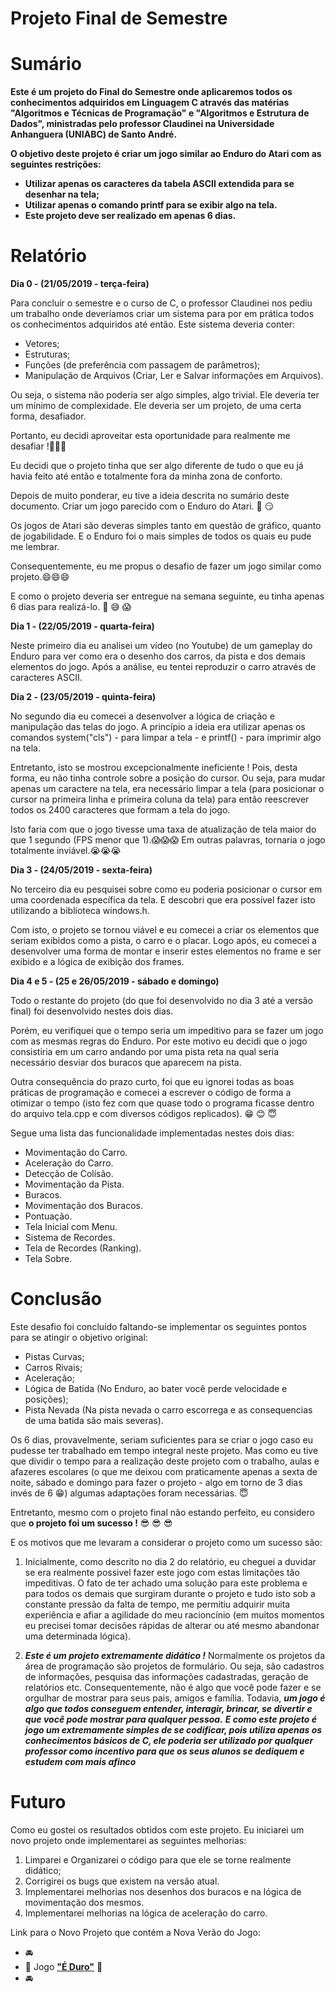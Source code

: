 # Projeto Final de Semestre

# Sumário

**Este é um projeto do Final do Semestre onde aplicaremos todos os conhecimentos adquiridos em Linguagem C através das matérias "Algoritmos e Técnicas de Programação" e "Algoritmos e Estrutura de Dados", ministradas pelo professor Claudinei na Universidade Anhanguera (UNIABC) de Santo André.**

**O objetivo deste projeto é criar um jogo similar ao Enduro do Atari com as seguintes restrições:**
  * **Utilizar apenas os caracteres da tabela ASCII extendida para se desenhar na tela;**
  * **Utilizar apenas o comando printf para se exibir algo na tela.**
  * **Este projeto deve ser realizado em apenas 6 dias.**



# Relatório

**Dia 0 - (21/05/2019 - terça-feira)**

Para concluír o semestre e o curso de C, o professor Claudinei nos pediu um trabalho onde deveríamos criar um sistema para por em prática todos os conhecimentos adquiridos até então. Este sistema deveria conter:

 * Vetores;
 * Estruturas;
 * Funções (de preferência com passagem de parâmetros);
 * Manipulação de Arquivos (Criar, Ler e Salvar informações em Arquivos).
 
Ou seja, o sistema não poderia ser algo simples, algo trivial. Ele deveria ter um mínimo de complexidade. Ele deveria ser um projeto, de uma certa forma, desafiador.

Portanto, eu decidi aproveitar esta oportunidade para realmente me desafiar !:muscle::muscle::muscle:

Eu decidi que o projeto tinha que ser algo diferente de tudo o que eu já havia feito até então e totalmente fora da minha zona de conforto.

Depois de muito ponderar, eu tive a ideia descrita no sumário deste documento. Criar um jogo parecido com o Enduro do Atari.   :space_invader:  :smirk:

Os jogos de Atari são deveras simples tanto em questão de gráfico, quanto de jogabilidade. E o Enduro foi o mais simples de todos os quais eu pude me lembrar.

Consequentemente, eu me propus o desafio de fazer um jogo similar como projeto.:smile::smile::smile:

E como o projeto deveria ser entregue na semana seguinte, eu tinha apenas 6 dias para realizá-lo.  :grimacing: :sweat_smile: :scream:


**Dia 1 - (22/05/2019 - quarta-feira)**

Neste primeiro dia eu analisei um vídeo (no Youtube) de um gameplay do Enduro para ver como era o desenho dos carros, da pista e dos demais elementos do jogo.
Após a análise, eu tentei reproduzir o carro através de caracteres ASCII.

**Dia 2 - (23/05/2019 - quinta-feira)**

No segundo dia eu comecei a desenvolver a lógica de criação e manipulação das telas do jogo. A princípio a ideia era utilizar apenas os comandos system("cls") - para limpar a tela - e printf() - para imprimir algo na tela. 

Entretanto, isto se mostrou excepcionalmente ineficiente ! Pois, desta forma, eu não tinha controle sobre a posição do cursor. Ou seja, para mudar apenas um caractere na tela, era necessário limpar a tela (para posicionar o cursor na primeira linha e primeira coluna da tela) para então reescrever todos os 2400 caracteres que formam a tela do jogo.

Isto faria com que o jogo tivesse uma taxa de atualização de tela maior do que 1 segundo (FPS menor que 1).:scream::scream::scream: Em outras palavras, tornaria o jogo totalmente inviável.:sob::sob::sob:

**Dia 3 - (24/05/2019 - sexta-feira)**

No terceiro dia eu pesquisei sobre como eu poderia posicionar o cursor em uma coordenada específica da tela. E descobri que era possível fazer isto utilizando a biblioteca windows.h.

Com isto, o projeto se tornou viável e eu comecei a criar os elementos que seriam exibidos como a pista, o carro e o placar. Logo após, eu comecei a desenvolver uma forma de montar e inserir estes elementos no frame e ser exibido e a lógica de exibição dos frames.

**Dia 4 e 5 - (25 e 26/05/2019 - sábado e domingo)**

Todo o restante do projeto (do que foi desenvolvido no dia 3 até a versão final) foi desenvolvido nestes dois dias.

Porém, eu verifiquei que o tempo seria um impeditivo para se fazer um jogo com as mesmas regras do Enduro. Por este motivo eu decidi que o jogo consistiria em um carro andando por uma pista reta na qual seria necessário desviar dos buracos que aparecem na pista.

Outra consequência do prazo curto, foi que eu ignorei todas as boas práticas de programação e comecei a escrever o código de forma a otimizar o tempo (isto fez com que quase todo o programa ficasse dentro do arquivo tela.cpp e com diversos códigos replicados). :grin: :blush: :innocent:

Segue uma lista das funcionalidade implementadas nestes dois dias:
  * Movimentação do Carro.
  * Aceleração do Carro.
  * Detecção de Colisão.
  * Movimentação da Pista.
  * Buracos.
  * Movimentação dos Buracos.
  * Pontuação.
  * Tela Inicial com Menu.
  * Sistema de Recordes.
  * Tela de Recordes (Ranking).
  * Tela Sobre.



# Conclusão

Este desafio foi concluído faltando-se implementar os seguintes pontos para se atingir o objetivo original:
  * Pistas Curvas;
  * Carros Rivais;
  * Aceleração;
  * Lógica de Batida (No Enduro, ao bater você perde velocidade e posições);
  * Pista Nevada (Na pista nevada o carro escorrega e as consequencias de uma batida são mais severas).
  
Os 6 dias, provavelmente, seriam suficientes para se criar o jogo caso eu pudesse ter trabalhado em tempo integral neste projeto. Mas como eu tive que dividir o tempo para a realização deste projeto com o trabalho, aulas e afazeres escolares (o que me deixou com praticamente apenas a sexta de noite, sábado e domingo para fazer o projeto - algo em torno de 3 dias invés de 6 :grin:) algumas adaptações foram necessárias. :innocent:

Entretanto, mesmo com o projeto final não estando perfeito, eu considero que **o projeto foi um sucesso !**  :sunglasses: :sunglasses: :sunglasses:

E os motivos que me levaram a considerar o projeto como um sucesso são:
  1. Inicialmente, como descrito no dia 2 do relatório, eu cheguei a duvidar se era realmente possivel fazer este jogo com estas limitações tão impeditivas. O fato de ter achado uma solução para este problema e para todos os demais que surgiram durante o projeto e tudo isto sob a constante pressão da falta de tempo, me permitiu adquirir muita experiência e afiar a agilidade do meu racioncínio (em muitos momentos eu precisei tomar decisões rápidas de alterar ou até mesmo abandonar uma determinada lógica).
  
  2. **_Este é um projeto extremamente didático !_**
    Normalmente os projetos da área de programação são projetos de formulário. Ou seja, são cadastros de informações, pesquisa das informações cadastradas, geração de relatórios etc. Consequentemente, não é algo que você pode fazer e se orgulhar de mostrar para seus pais, amigos e família.
    Todavia, **_um jogo é algo que todos conseguem entender, interagir, brincar, se divertir e que você pode mostrar para qualquer pessoa._**
    **_E como este projeto é jogo um extremamente simples de se codificar, pois utiliza apenas os conhecimentos básicos de C, ele poderia ser utilizado por qualquer professor como incentivo para que os seus alunos se dediquem e estudem com mais afinco_**


# Futuro

Como eu gostei os resultados obtidos com este projeto. Eu iniciarei um novo projeto onde implementarei as seguintes melhorias:
  1. Limparei e Organizarei o código para que ele se torne realmente didático;  
  2. Corrigirei os bugs que existem na versão atual.  
  3. Implementarei melhorias nos desenhos dos buracos e na lógica de movimentação dos mesmos.
  4. Implementarei melhorias na lógica de aceleração do carro.
 
 Link para o Novo Projeto que contém a Nova Verão do Jogo:
  * :oncoming_automobile:
  * :red_car: Jogo [**"É Duro"**](https://github.com/Presidente100/E_Duro) :red_car:
  * :oncoming_automobile:
 
 
 
 
  
